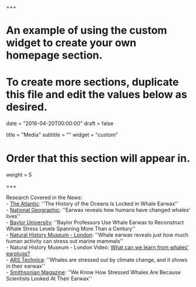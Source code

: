 +++
# An example of using the custom widget to create your own homepage section.
# To create more sections, duplicate this file and edit the values below as desired.

date = "2016-04-20T00:00:00"
draft = false

title = "Media"
subtitle = ""
widget = "custom"

# Order that this section will appear in.
weight = 5

+++

Research Covered in the News:
<br>- <u>[The Atlantic](https://www.theatlantic.com/science/archive/2018/11/astonishing-history-locked-whale-earwax/576349/?fbclid=IwAR2IeuM-MjBc3J2yJVDghrHN0GTXCziI_0MzGfCjcfob0wcSMyvAAZ6H9KE)</u>: ''The History of the Oceans Is Locked in Whale Earwax''
<br>- <u>[National Geographic](https://www.nationalgeographic.com/animals/2018/11/whale-earwax-stress-whaling-climate-animals-news/)</u>: ''Earwax reveals how humans have changed whales’ lives''
<br>- <u>[Baylor University](https://www.baylor.edu/mediacommunications/news.php?action=story&story=204550)</u>: ''Baylor Professors Use Whale Earwax to Reconstruct Whale Stress Levels Spanning More Than a Century''
<br>- <u>[Natural History Museum - London](http://www.nhm.ac.uk/discover/news/2018/november/whale-earwax-reveals-just-how-much-human-activity-can-stress-out.html)</u>: ''Whale earwax reveals just how much human activity can stress out marine mammals''
<br>- Natural History Museum - London Video: <u>[What can we learn from whales' earplugs?](https://www.youtube.com/watch?v=6FrCuCYxsQ0)</u>
<br>- <u>[ARS Technica](https://arstechnica.com/science/2018/11/whales-are-stressed-out-by-climate-change-and-it-shows-in-their-earwax/)</u>: ''Whales are stressed out by climate change, and it shows in their earwax''
<br>- <u>[Smithsonian Magazine](https://www.smithsonianmag.com/smart-news/ear-wax-tells-story-humans-and-whales-over-last-century-180970840/)</u>: ''We Know How Stressed Whales Are Because Scientists Looked At Their Earwax''
